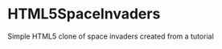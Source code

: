 HTML5SpaceInvaders
==================

Simple HTML5 clone of space invaders created from a tutorial
